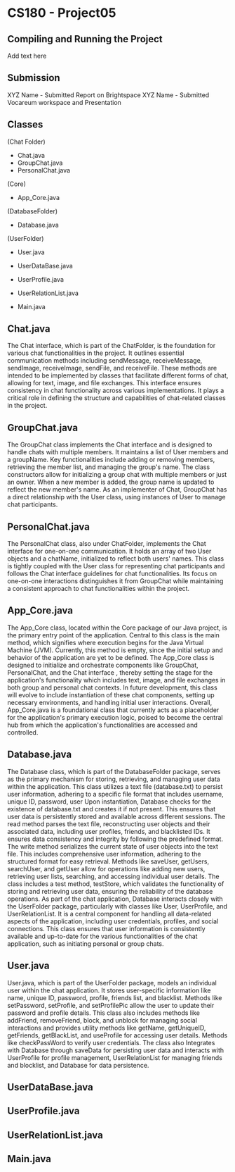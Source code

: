# CS180 - Project05


## Compiling and Running the Project
Add text here


## Submission
XYZ Name - Submitted Report on Brightspace
XYZ Name - Submitted Vocareum workspace and Presentation


## Classes
(Chat Folder)
- Chat.java
- GroupChat.java
- PersonalChat.java

(Core)
- App_Core.java

(DatabaseFolder)
- Database.java

(UserFolder)
- User.java
- UserDataBase.java
- UserProfile.java
- UserRelationList.java

  
- Main.java


## Chat.java
The Chat interface, which is part of the ChatFolder, is the foundation for various chat functionalities in the project. It outlines essential communication methods including sendMessage, receiveMessage, sendImage, receiveImage, sendFile, and receiveFile. These methods are intended to be implemented by classes that facilitate different forms of chat, allowing for text, image, and file exchanges. This interface ensures consistency in chat functionality across various implementations. 
It plays a critical role in defining the structure and capabilities of chat-related classes in the project.




## GroupChat.java
The GroupChat class implements the Chat interface and is designed to handle chats with multiple members. It maintains a list of User members and a groupName. Key functionalities include adding or removing members, retrieving the member list, and managing the group's name. The class constructors allow for initializing a group chat with multiple members or just an owner. When a new member is added, the group name is updated to reflect the new member's name. As an implementer of Chat, GroupChat has a direct relationship with the User class, using instances of User to manage chat participants.


## PersonalChat.java
The PersonalChat class, also under ChatFolder, implements the Chat interface for one-on-one communication. It holds an array of two User objects and a chatName, initialized to reflect both users' names. 
This class is tightly coupled with the User class for representing chat participants and follows the Chat interface guidelines for chat functionalities. Its focus on one-on-one interactions distinguishes it from GroupChat while maintaining a consistent approach to chat functionalities within the project.




## App_Core.java
The App_Core class, located within the Core package of our Java project, is the primary entry point of the application. Central to this class is the main method, which signifies where execution begins for the Java Virtual Machine (JVM). Currently, this method is empty, since the initial setup and behavior of the application are yet to be defined. The App_Core class is designed to initialize and orchestrate components like GroupChat, PersonalChat, and the Chat interface , thereby setting the stage for the application's functionality which includes text, image, and file exchanges in both group and personal chat contexts.
In future development, this class will evolve to include instantiation of these chat components, setting up necessary environments, and handling initial user interactions.
Overall, App_Core.java is a foundational class that currently acts as a placeholder for the application's primary execution logic, poised to become the central hub from which the application's functionalities are accessed and controlled.


## Database.java
The Database class, which is part of the DatabaseFolder package, serves as the primary mechanism for storing, retrieving, and managing user data within the application. This class utilizes a text file (database.txt) to persist user information, adhering to a specific file format that includes username, unique ID, password, user 
Upon instantiation, Database checks for the existence of database.txt and creates it if not present. This ensures that user data is persistently stored and available across different sessions.
The read method parses the text file, reconstructing user objects and their associated data, including user profiles, friends, and blacklisted IDs. It ensures data consistency and integrity by following the predefined format.
The write method serializes the current state of user objects into the text file. This includes comprehensive user information, adhering to the structured format for easy retrieval.
Methods like saveUser, getUsers, searchUser, and getUser allow for operations like adding new users, retrieving user lists, searching, and accessing individual user details.
The class includes a test method, testStore, which validates the functionality of storing and retrieving user data, ensuring the reliability of the database operations.
As part of the chat application, Database interacts closely with the UserFolder package, particularly with classes like User, UserProfile, and UserRelationList. It is a central component for handling all data-related aspects of the application, including user credentials, profiles, and social connections. This class ensures that user information is consistently available and up-to-date for the various functionalities of the chat application, such as initiating personal or group chats.


## User.java
User.java, which is part of the UserFolder package, models an individual user within the chat application. It stores user-specific information like name, unique ID, password, profile, friends list, and blacklist.
Methods like setPassword, setProfile, and setProfilePic allow the user to update their password and profile details.
This class also includes methods like addFriend, removeFriend, block, and unblock for managing social interactions and provides utility methods like getName, getUniqueID, getFriends, getBlackList, and useProfile for accessing user details.
Methods like checkPassWord to verify user credentials.
The class also Integrates with Database through saveData for persisting user data and interacts with UserProfile for profile management, UserRelationList for managing friends and blocklist, and Database for data persistence.


## UserDataBase.java


## UserProfile.java


## UserRelationList.java


## Main.java




